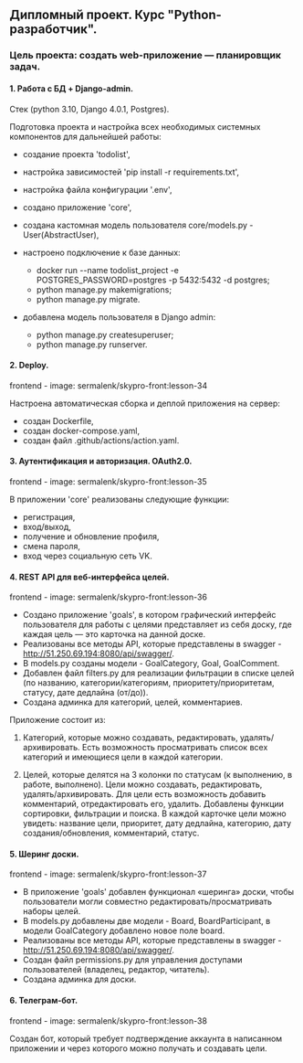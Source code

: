 ## Дипломный проект. Курс "Python-разработчик".

### Цель проекта: создать web-приложение — планировщик задач.

#### 1. Работа с БД + Django-admin.

Стек (python 3.10, Django 4.0.1, Postgres).

Подготовка проекта и настройка всех необходимых системных компонентов для дальнейшей работы:

- создание проекта 'todolist',
- настройка зависимостей 'pip install -r requirements.txt',
- настройка файла конфигурации '.env',
- создано приложение 'core',
- создана кастомная модель пользователя core/models.py - User(AbstractUser),
- настроено подключение к базе данных:
    - docker run --name todolist_project -e POSTGRES_PASSWORD=postgres -p 5432:5432 -d postgres;
    - python manage.py makemigrations;
    - python manage.py migrate.
    
  
- добавлена модель пользователя в Django admin:
    - python manage.py createsuperuser;
    - python manage.py runserver.

#### 2. Deploy.

frontend - image: sermalenk/skypro-front:lesson-34

Настроена автоматическая сборка и деплой приложения на сервер:

- создан Dockerfile,
- создан docker-compose.yaml,
- создан файл .github/actions/action.yaml.

#### 3. Аутентификация и авторизация. OAuth2.0.

frontend - image: sermalenk/skypro-front:lesson-35

В приложении 'core' реализованы следующие функции:

- регистрация,
- вход/выход,
- получение и обновление профиля,
- смена пароля,
- вход через социальную сеть VK.


 #### 4. REST API для веб-интерфейса целей.

frontend - image: sermalenk/skypro-front:lesson-36

- Создано приложение 'goals', в котором графический интерфейс пользователя для работы с целями представляет из себя доску, где каждая цель — это карточка на данной доске. 
- Реализованы все методы API, которые представлены в swagger - http://51.250.69.194:8080/api/swagger/.
- В models.py созданы модели - GoalCategory, Goal, GoalComment.
- Добавлен файл filters.py для реализации фильтрации в списке целей (по названию, категории/категориям, приоритету/приоритетам, статусу, дате дедлайна (от/до)).
- Создана админка для категорий, целей, комментариев.

Приложение состоит из:
1. Категорий, которые можно создавать, редактировать, удалять/архивировать. Есть возможность просматривать список всех категорий и имеющиеся цели в каждой категории.
  
2. Целей, которые делятся на 3 колонки по статусам (к выполнению, в работе, выполнено). Цели можно создавать, редактировать, удалять/архивировать. Для цели есть возможность добавить комментарий, отредактировать его, удалить.
Добавлены функции сортировки, фильтрации и поиска. В каждой карточке цели можно увидеть: название цели, приоритет, дату дедлайна, категорию, дату создания/обновления, комментарий, статус.
  

#### 5. Шеринг доски.

frontend - image: sermalenk/skypro-front:lesson-37

- В приложение 'goals' добавлен функционал «шеринга» доски, чтобы пользователи могли совместно редактировать/просматривать наборы целей.
- В models.py добавлены две модели - Board,  BoardParticipant, в модели GoalCategory добавлено новое поле board.
- Реализованы все методы API, которые представлены в swagger - http://51.250.69.194:8080/api/swagger/.
- Создан файл permissions.py для управления доступами пользователей (владелец, редактор, читатель).
- Создана админка для доски.

#### 6. Телеграм-бот.

frontend - image: sermalenk/skypro-front:lesson-38

Создан бот, который требует подтверждение аккаунта в написанном приложении и через которого можно получать и создавать цели.




